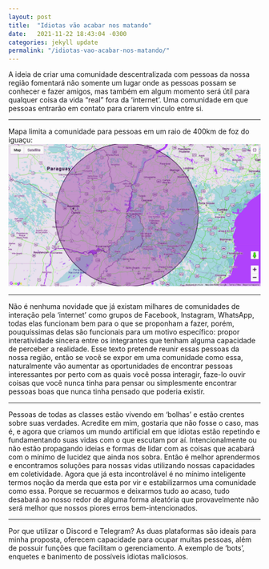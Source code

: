 ```yaml
---
layout: post
title:  "Idiotas vão acabar nos matando"
date:   2021-11-22 18:43:04 -0300
categories: jekyll update
permalink: "/idiotas-vao-acabar-nos-matando/"
---
```

A ideia de criar uma comunidade descentralizada com pessoas da nossa região fomentará não somente um lugar onde as pessoas possam se conhecer e fazer amigos, mas também em algum momento será útil para qualquer coisa da vida “real” fora da ‘internet’. Uma comunidade em que pessoas entrarão em contato para criarem vinculo entre si.

-----
Mapa limita a comunidade para pessoas em um raio de 400km de foz do iguaçu:
![400km_rad](https://raw.githubusercontent.com/lavodky/ascese/gh-pages/assets/400km_rad_re.jpg)

-----
Não é nenhuma novidade que já existam milhares de comunidades de interação pela ‘internet’ como grupos de Facebook, Instagram, WhatsApp, todas elas funcionam bem para o que se proponham a fazer, porém, pouquíssimas delas são funcionais para um motivo específico: propor interatividade sincera entre os integrantes que tenham alguma capacidade de perceber a realidade. Esse texto pretende reunir essas pessoas da nossa região, então se você se expor em uma comunidade como essa, naturalmente vão aumentar as oportunidades de encontrar pessoas interessantes por perto com as quais você possa interagir, faze-lo ouvir coisas que você nunca tinha para pensar ou simplesmente encontrar pessoas boas que nunca tinha pensado que poderia existir. 

-----
Pessoas de todas as classes estão vivendo em ‘bolhas’  e  estão crentes sobre suas verdades. Acredite em mim, gostaria que não fosse o caso, mas é, e agora que criamos um mundo artificial em que idiotas estão repetindo e fundamentando suas vidas com o que escutam por aí. Intencionalmente ou não estão propagando ideias e formas de lidar com as coisas que acabará com o mínimo de lucidez que ainda nos sobra. Então é melhor aprendermos e encontramos soluções para nossas vidas utilizando nossas capacidades em coletividade. Agora que já esta incontrolável é no mínimo inteligente termos noção da merda que esta por vir  e estabilizarmos uma comunidade como essa. Porque se recuarmos e deixarmos tudo ao acaso, tudo desabará ao nosso redor de alguma forma aleatória que provavelmente não será melhor que nossos piores erros bem-intencionados.


-----
Por que utilizar o Discord e Telegram? As duas plataformas são ideais para minha proposta, oferecem capacidade para ocupar muitas pessoas, além de possuir funções que facilitam  o gerenciamento. A exemplo de ‘bots’, enquetes e banimento de possíveis idiotas maliciosos.


